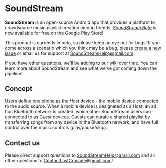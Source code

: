 # SoundStream

**SoundStream** is an open-source Android app that provides a platform to crowdsource music playlist creation among friends. [*SoundStream Beta*](goo.gl/k0tXFT) is now available for free on the Google Play Store!

This product is currently in beta, so please keep an eye out for bugs! If you come across a scenario which you think may be a bug, please [create a new issue](https://github.com/TheLastCrusade/SoundStream/issues/new) or email us for support at SoundStreamHelp@gmail.com.

If you have other questions, we'll be adding to our [wiki](https://github.com/TheLastCrusade/SoundStream/wiki) over time. You can learn more about SoundStream and see what we've got coming down the pipeline!

## Concept

Users define one phone as the *Host* device - the mobile device connected to the audio source. When a mobile device is designated as a Host, an ad hoc Bluetooth network is created, which other SoundStream users can connected to as *Guest* devices. Guests can curate a shared playlist by transferring songs from any device in the Bluetooth network, and have full control over the music controls (play/pause/skip).

## Contact us

Please direct support questions to SoundStreamHelp@gmail.com and all other questions to ContactLastCrusade@gmail.com!

